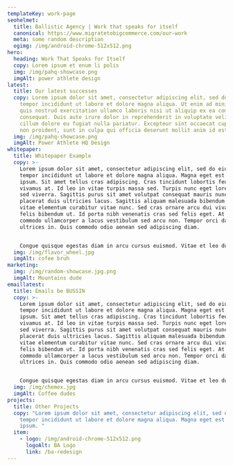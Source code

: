 ```yaml
---
templateKey: work-page
seohelmet:
  title: Ballistic Agency | Work that speaks for itself
  canonical: https://www.migratetobigcommerce.com/our-work
  meta: some random description
  ogimg: /img/android-chrome-512x512.png
hero:
  heading: Work That Speaks for Itself
  copy: Lorem ipsum et enum li polis
  img: /img/pahq-showcase.png
  imgAlt: power athlete design
latest:
  title: Our latest successes
  copy: Lorem ipsum dolor sit amet, consectetur adipiscing elit, sed do eiusmod
    tempor incididunt ut labore et dolore magna aliqua. Ut enim ad minim veniam,
    quis nostrud exercitation ullamco laboris nisi ut aliquip ex ea commodo
    consequat. Duis aute irure dolor in reprehenderit in voluptate velit esse
    cillum dolore eu fugiat nulla pariatur. Excepteur sint occaecat cupidatat
    non proident, sunt in culpa qui officia deserunt mollit anim id est laborum.
  img: /img/pahq-showcase.png
  imgAlt: Power Athlete HQ Design
whitepaper:
  title: Whitepaper Example
  copy: >-
    Lorem ipsum dolor sit amet, consectetur adipiscing elit, sed do eiusmod
    tempor incididunt ut labore et dolore magna aliqua. Magna eget est lorem
    ipsum. Sit amet tellus cras adipiscing. Cras tincidunt lobortis feugiat
    vivamus at. Id leo in vitae turpis massa sed. Turpis nunc eget lorem dolor
    sed viverra. Sagittis purus sit amet volutpat consequat mauris nunc. Massa
    placerat duis ultricies lacus. Sagittis aliquam malesuada bibendum arcu
    vitae elementum curabitur vitae nunc. Sed cras ornare arcu dui vivamus arcu
    felis bibendum ut. Id porta nibh venenatis cras sed felis eget. At tempor
    commodo ullamcorper a lacus vestibulum sed arcu non. Tempor orci dapibus
    ultrices in. Quis commodo odio aenean sed adipiscing diam.


    Congue quisque egestas diam in arcu cursus euismod. Vitae et leo duis ut diam quam. In nibh mauris cursus mattis molestie. Vulputate ut pharetra sit amet aliquam id. Accumsan tortor posuere ac ut consequat semper. Sollicitudin nibh sit amet commodo nulla. Amet dictum sit amet justo donec enim. Netus et malesuada fames ac. Auctor eu augue ut lectus arcu bibendum. Pretium quam vulputate dignissim suspendisse in est ante in. Interdum posuere lorem ipsum dolor sit amet consectetur adipiscing. Morbi tristique senectus et netus et malesuada fames ac turpis. Neque aliquam vestibulum morbi blandit cursus.
  img: /img/flavor_wheel.jpg
  imgAlt: cofee bruh
marketing:
  img: /img/random-showcase.jpg.png
  imgAlt: Mountains dude
emaillatest:
  title: Emails be BUSSIN
  copy: >-
    Lorem ipsum dolor sit amet, consectetur adipiscing elit, sed do eiusmod
    tempor incididunt ut labore et dolore magna aliqua. Magna eget est lorem
    ipsum. Sit amet tellus cras adipiscing. Cras tincidunt lobortis feugiat
    vivamus at. Id leo in vitae turpis massa sed. Turpis nunc eget lorem dolor
    sed viverra. Sagittis purus sit amet volutpat consequat mauris nunc. Massa
    placerat duis ultricies lacus. Sagittis aliquam malesuada bibendum arcu
    vitae elementum curabitur vitae nunc. Sed cras ornare arcu dui vivamus arcu
    felis bibendum ut. Id porta nibh venenatis cras sed felis eget. At tempor
    commodo ullamcorper a lacus vestibulum sed arcu non. Tempor orci dapibus
    ultrices in. Quis commodo odio aenean sed adipiscing diam.


    Congue quisque egestas diam in arcu cursus euismod. Vitae et leo duis ut diam quam. In nibh mauris cursus mattis molestie. Vulputate ut pharetra sit amet aliquam id. Accumsan tortor posuere ac ut consequat semper. Sollicitudin nibh sit amet commodo nulla. Amet dictum sit amet justo donec enim. Netus et malesuada fames ac. Auctor eu augue ut lectus arcu bibendum. Pretium quam vulputate dignissim suspendisse in est ante in. Interdum posuere lorem ipsum dolor sit amet consectetur adipiscing. Morbi tristique senectus et netus et malesuada fames ac turpis. Neque aliquam vestibulum morbi blandit cursus.
  img: /img/chemex.jpg
  imgAlt: Coffee dudes
projects:
  title: Other Projects
  copy: "Lorem ipsum dolor sit amet, consectetur adipiscing elit, sed do eiusmod
    tempor incididunt ut labore et dolore magna aliqua. Magna eget est lorem
    ipsum. "
  item:
    - logo: /img/android-chrome-512x512.png
      logoAlt: BA Logo
      link: /ba-redesign
---
```

